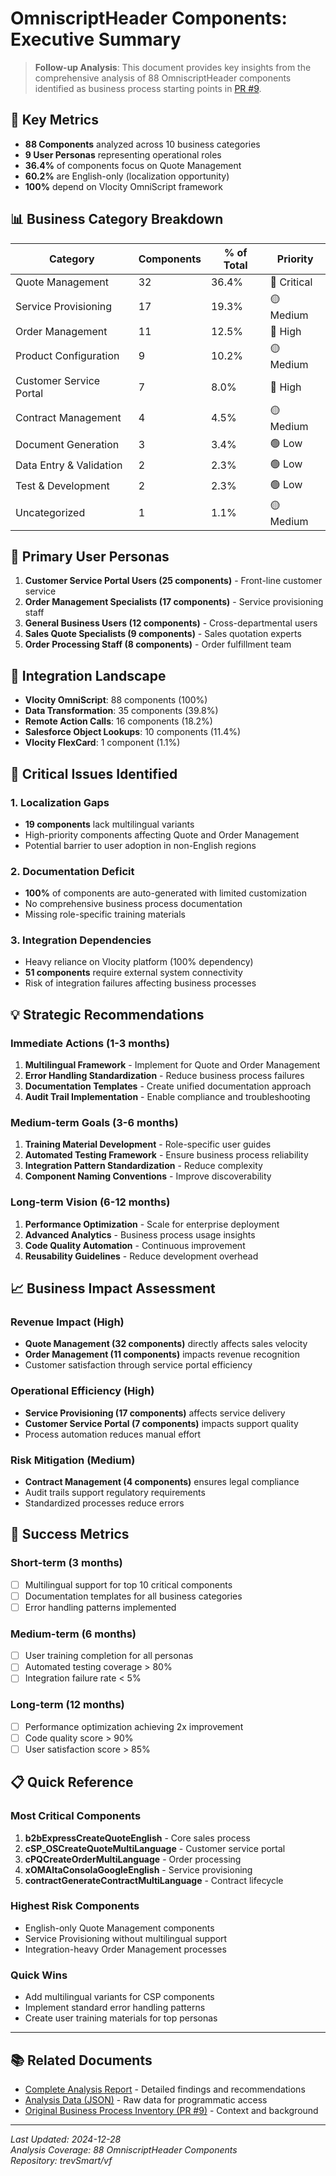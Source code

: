 # OmniscriptHeader Components: Executive Summary

> **Follow-up Analysis**: This document provides key insights from the comprehensive analysis of 88 OmniscriptHeader components identified as business process starting points in [PR #9](https://github.com/trevSmart/vf/pull/9).

## 🎯 Key Metrics

- **88 Components** analyzed across 10 business categories
- **9 User Personas** representing operational roles
- **36.4%** of components focus on Quote Management
- **60.2%** are English-only (localization opportunity)
- **100%** depend on Vlocity OmniScript framework

## 📊 Business Category Breakdown

| Category                | Components | % of Total | Priority    |
| ----------------------- | ---------- | ---------- | ----------- |
| Quote Management        | 32         | 36.4%      | 🔴 Critical |
| Service Provisioning    | 17         | 19.3%      | 🟡 Medium   |
| Order Management        | 11         | 12.5%      | 🔴 High     |
| Product Configuration   | 9          | 10.2%      | 🟡 Medium   |
| Customer Service Portal | 7          | 8.0%       | 🔴 High     |
| Contract Management     | 4          | 4.5%       | 🟡 Medium   |
| Document Generation     | 3          | 3.4%       | 🟢 Low      |
| Data Entry & Validation | 2          | 2.3%       | 🟢 Low      |
| Test & Development      | 2          | 2.3%       | 🟢 Low      |
| Uncategorized           | 1          | 1.1%       | 🟡 Medium   |

## 👥 Primary User Personas

1. **Customer Service Portal Users (25 components)** - Front-line customer service
2. **Order Management Specialists (17 components)** - Service provisioning staff
3. **General Business Users (12 components)** - Cross-departmental users
4. **Sales Quote Specialists (9 components)** - Sales quotation experts
5. **Order Processing Staff (8 components)** - Order fulfillment team

## 🔗 Integration Landscape

- **Vlocity OmniScript**: 88 components (100%)
- **Data Transformation**: 35 components (39.8%)
- **Remote Action Calls**: 16 components (18.2%)
- **Salesforce Object Lookups**: 10 components (11.4%)
- **Vlocity FlexCard**: 1 component (1.1%)

## 🚨 Critical Issues Identified

### 1. Localization Gaps

- **19 components** lack multilingual variants
- High-priority components affecting Quote and Order Management
- Potential barrier to user adoption in non-English regions

### 2. Documentation Deficit

- **100%** of components are auto-generated with limited customization
- No comprehensive business process documentation
- Missing role-specific training materials

### 3. Integration Dependencies

- Heavy reliance on Vlocity platform (100% dependency)
- **51 components** require external system connectivity
- Risk of integration failures affecting business processes

## 💡 Strategic Recommendations

### Immediate Actions (1-3 months)

1. **Multilingual Framework** - Implement for Quote and Order Management
2. **Error Handling Standardization** - Reduce business process failures
3. **Documentation Templates** - Create unified documentation approach
4. **Audit Trail Implementation** - Enable compliance and troubleshooting

### Medium-term Goals (3-6 months)

1. **Training Material Development** - Role-specific user guides
2. **Automated Testing Framework** - Ensure business process reliability
3. **Integration Pattern Standardization** - Reduce complexity
4. **Component Naming Conventions** - Improve discoverability

### Long-term Vision (6-12 months)

1. **Performance Optimization** - Scale for enterprise deployment
2. **Advanced Analytics** - Business process usage insights
3. **Code Quality Automation** - Continuous improvement
4. **Reusability Guidelines** - Reduce development overhead

## 📈 Business Impact Assessment

### Revenue Impact (High)

- **Quote Management (32 components)** directly affects sales velocity
- **Order Management (11 components)** impacts revenue recognition
- Customer satisfaction through service portal efficiency

### Operational Efficiency (High)

- **Service Provisioning (17 components)** affects service delivery
- **Customer Service Portal (7 components)** impacts support quality
- Process automation reduces manual effort

### Risk Mitigation (Medium)

- **Contract Management (4 components)** ensures legal compliance
- Audit trails support regulatory requirements
- Standardized processes reduce errors

## 🎯 Success Metrics

### Short-term (3 months)

- [ ] Multilingual support for top 10 critical components
- [ ] Documentation templates for all business categories
- [ ] Error handling patterns implemented

### Medium-term (6 months)

- [ ] User training completion for all personas
- [ ] Automated testing coverage > 80%
- [ ] Integration failure rate < 5%

### Long-term (12 months)

- [ ] Performance optimization achieving 2x improvement
- [ ] Code quality score > 90%
- [ ] User satisfaction score > 85%

## 📋 Quick Reference

### Most Critical Components

1. **b2bExpressCreateQuoteEnglish** - Core sales process
2. **cSP_OSCreateQuoteMultiLanguage** - Customer service portal
3. **cPQCreateOrderMultiLanguage** - Order processing
4. **xOMAltaConsolaGoogleEnglish** - Service provisioning
5. **contractGenerateContractMultiLanguage** - Contract lifecycle

### Highest Risk Components

- English-only Quote Management components
- Service Provisioning without multilingual support
- Integration-heavy Order Management processes

### Quick Wins

- Add multilingual variants for CSP components
- Implement standard error handling patterns
- Create user training materials for top personas

---

## 📚 Related Documents

- [Complete Analysis Report](./omniscript_business_process_analysis.md) - Detailed findings and recommendations
- [Analysis Data (JSON)](./omniscript_business_analysis_data.json) - Raw data for programmatic access
- [Original Business Process Inventory (PR #9)](https://github.com/trevSmart/vf/pull/9) - Context and background

---

_Last Updated: 2024-12-28_  
_Analysis Coverage: 88 OmniscriptHeader Components_  
_Repository: trevSmart/vf_
